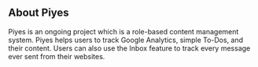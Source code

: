 ## About Piyes

Piyes is an ongoing project which is a role-based content management system. Piyes helps users to track Google Analytics, simple To-Dos, and their content. Users can also use the Inbox feature to track every message ever sent from their websites.